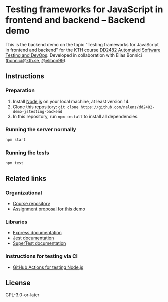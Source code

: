 # Testing frameworks for JavaScript in frontend and backend – Backend demo

This is the backend demo on the topic "Testing frameworks for JavaScript in frontend and backend" for the KTH course [DD2482 Automated Software Testing and DevOps](https://www.kth.se/student/kurser/kurs/DD2482?l=en). Developed in collaboration with Elias Bonnici (bonnici@kth.se, [@elibon99](https://github.com/elibon99)).

## Instructions

### Preparation

1. Install [Node.js](https://nodejs.org/en/) on your local machine, at least version 14.
2. Clone this repository: `git clone https://github.com/nalenz/dd2482-demo-jstesting-backend`
3. In this repository, run `npm install` to install all dependencies.

### Running the server normally

```
npm start
```

### Running the tests

```
npm test
```

## Related links

### Organizational

- [Course repository](https://github.com/KTH/devops-course)
- [Assignment proposal for this demo](https://github.com/KTH/devops-course/pull/1594)

### Libraries

- [Express documentation](https://expressjs.com)
- [Jest documentation](https://jestjs.io)
- [SuperTest documentation](https://github.com/visionmedia/supertest)

### Instructions for testing via CI

- [GitHub Actions for testing Node.js](https://docs.github.com/en/actions/automating-builds-and-tests/building-and-testing-nodejs-or-python)

## License

GPL-3.0-or-later
